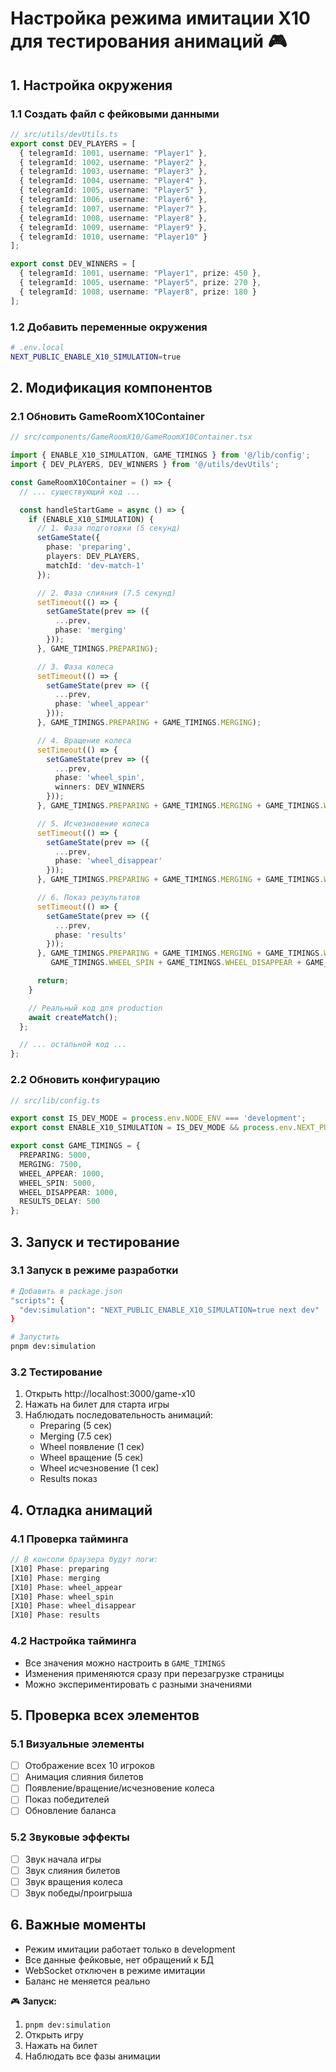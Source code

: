 # Настройка режима имитации X10 для тестирования анимаций 🎮

## 1. Настройка окружения

### 1.1 Создать файл с фейковыми данными
```typescript
// src/utils/devUtils.ts
export const DEV_PLAYERS = [
  { telegramId: 1001, username: "Player1" },
  { telegramId: 1002, username: "Player2" },
  { telegramId: 1003, username: "Player3" },
  { telegramId: 1004, username: "Player4" },
  { telegramId: 1005, username: "Player5" },
  { telegramId: 1006, username: "Player6" },
  { telegramId: 1007, username: "Player7" },
  { telegramId: 1008, username: "Player8" },
  { telegramId: 1009, username: "Player9" },
  { telegramId: 1010, username: "Player10" }
];

export const DEV_WINNERS = [
  { telegramId: 1001, username: "Player1", prize: 450 },
  { telegramId: 1005, username: "Player5", prize: 270 },
  { telegramId: 1008, username: "Player8", prize: 180 }
];
```

### 1.2 Добавить переменные окружения
```bash
# .env.local
NEXT_PUBLIC_ENABLE_X10_SIMULATION=true
```

## 2. Модификация компонентов

### 2.1 Обновить GameRoomX10Container
```typescript
// src/components/GameRoomX10/GameRoomX10Container.tsx

import { ENABLE_X10_SIMULATION, GAME_TIMINGS } from '@/lib/config';
import { DEV_PLAYERS, DEV_WINNERS } from '@/utils/devUtils';

const GameRoomX10Container = () => {
  // ... существующий код ...

  const handleStartGame = async () => {
    if (ENABLE_X10_SIMULATION) {
      // 1. Фаза подготовки (5 секунд)
      setGameState({
        phase: 'preparing',
        players: DEV_PLAYERS,
        matchId: 'dev-match-1'
      });

      // 2. Фаза слияния (7.5 секунд)
      setTimeout(() => {
        setGameState(prev => ({
          ...prev,
          phase: 'merging'
        }));
      }, GAME_TIMINGS.PREPARING);

      // 3. Фаза колеса
      setTimeout(() => {
        setGameState(prev => ({
          ...prev,
          phase: 'wheel_appear'
        }));
      }, GAME_TIMINGS.PREPARING + GAME_TIMINGS.MERGING);

      // 4. Вращение колеса
      setTimeout(() => {
        setGameState(prev => ({
          ...prev,
          phase: 'wheel_spin',
          winners: DEV_WINNERS
        }));
      }, GAME_TIMINGS.PREPARING + GAME_TIMINGS.MERGING + GAME_TIMINGS.WHEEL_APPEAR);

      // 5. Исчезновение колеса
      setTimeout(() => {
        setGameState(prev => ({
          ...prev,
          phase: 'wheel_disappear'
        }));
      }, GAME_TIMINGS.PREPARING + GAME_TIMINGS.MERGING + GAME_TIMINGS.WHEEL_APPEAR + GAME_TIMINGS.WHEEL_SPIN);

      // 6. Показ результатов
      setTimeout(() => {
        setGameState(prev => ({
          ...prev,
          phase: 'results'
        }));
      }, GAME_TIMINGS.PREPARING + GAME_TIMINGS.MERGING + GAME_TIMINGS.WHEEL_APPEAR + 
         GAME_TIMINGS.WHEEL_SPIN + GAME_TIMINGS.WHEEL_DISAPPEAR + GAME_TIMINGS.RESULTS_DELAY);

      return;
    }

    // Реальный код для production
    await createMatch();
  };

  // ... остальной код ...
};
```

### 2.2 Обновить конфигурацию
```typescript
// src/lib/config.ts

export const IS_DEV_MODE = process.env.NODE_ENV === 'development';
export const ENABLE_X10_SIMULATION = IS_DEV_MODE && process.env.NEXT_PUBLIC_ENABLE_X10_SIMULATION === 'true';

export const GAME_TIMINGS = {
  PREPARING: 5000,
  MERGING: 7500,
  WHEEL_APPEAR: 1000,
  WHEEL_SPIN: 5000,
  WHEEL_DISAPPEAR: 1000,
  RESULTS_DELAY: 500
};
```

## 3. Запуск и тестирование

### 3.1 Запуск в режиме разработки
```bash
# Добавить в package.json
"scripts": {
  "dev:simulation": "NEXT_PUBLIC_ENABLE_X10_SIMULATION=true next dev"
}

# Запустить
pnpm dev:simulation
```

### 3.2 Тестирование
1. Открыть http://localhost:3000/game-x10
2. Нажать на билет для старта игры
3. Наблюдать последовательность анимаций:
   - Preparing (5 сек)
   - Merging (7.5 сек)
   - Wheel появление (1 сек)
   - Wheel вращение (5 сек)
   - Wheel исчезновение (1 сек)
   - Results показ

## 4. Отладка анимаций

### 4.1 Проверка тайминга
```typescript
// В консоли браузера будут логи:
[X10] Phase: preparing
[X10] Phase: merging
[X10] Phase: wheel_appear
[X10] Phase: wheel_spin
[X10] Phase: wheel_disappear
[X10] Phase: results
```

### 4.2 Настройка тайминга
- Все значения можно настроить в `GAME_TIMINGS`
- Изменения применяются сразу при перезагрузке страницы
- Можно экспериментировать с разными значениями

## 5. Проверка всех элементов

### 5.1 Визуальные элементы
- [ ] Отображение всех 10 игроков
- [ ] Анимация слияния билетов
- [ ] Появление/вращение/исчезновение колеса
- [ ] Показ победителей
- [ ] Обновление баланса

### 5.2 Звуковые эффекты
- [ ] Звук начала игры
- [ ] Звук слияния билетов
- [ ] Звук вращения колеса
- [ ] Звук победы/проигрыша

## 6. Важные моменты
- Режим имитации работает только в development
- Все данные фейковые, нет обращений к БД
- WebSocket отключен в режиме имитации
- Баланс не меняется реально

🎮 **Запуск:**
1. `pnpm dev:simulation`
2. Открыть игру
3. Нажать на билет
4. Наблюдать все фазы анимации 